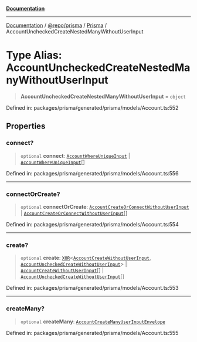 [**Documentation**](../../../../../README.md)

***

[Documentation](../../../../../README.md) / [@repo/prisma](../../../README.md) / [Prisma](../README.md) / AccountUncheckedCreateNestedManyWithoutUserInput

# Type Alias: AccountUncheckedCreateNestedManyWithoutUserInput

> **AccountUncheckedCreateNestedManyWithoutUserInput** = `object`

Defined in: packages/prisma/generated/prisma/models/Account.ts:552

## Properties

### connect?

> `optional` **connect**: [`AccountWhereUniqueInput`](AccountWhereUniqueInput.md) \| [`AccountWhereUniqueInput`](AccountWhereUniqueInput.md)[]

Defined in: packages/prisma/generated/prisma/models/Account.ts:556

***

### connectOrCreate?

> `optional` **connectOrCreate**: [`AccountCreateOrConnectWithoutUserInput`](AccountCreateOrConnectWithoutUserInput.md) \| [`AccountCreateOrConnectWithoutUserInput`](AccountCreateOrConnectWithoutUserInput.md)[]

Defined in: packages/prisma/generated/prisma/models/Account.ts:554

***

### create?

> `optional` **create**: [`XOR`](XOR.md)\<[`AccountCreateWithoutUserInput`](AccountCreateWithoutUserInput.md), [`AccountUncheckedCreateWithoutUserInput`](AccountUncheckedCreateWithoutUserInput.md)\> \| [`AccountCreateWithoutUserInput`](AccountCreateWithoutUserInput.md)[] \| [`AccountUncheckedCreateWithoutUserInput`](AccountUncheckedCreateWithoutUserInput.md)[]

Defined in: packages/prisma/generated/prisma/models/Account.ts:553

***

### createMany?

> `optional` **createMany**: [`AccountCreateManyUserInputEnvelope`](AccountCreateManyUserInputEnvelope.md)

Defined in: packages/prisma/generated/prisma/models/Account.ts:555
